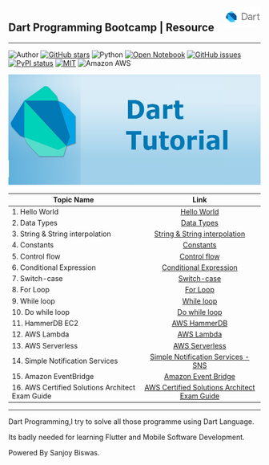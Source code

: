 <a href="https://terraform.io">
    <img src="Assets\dart.png" alt="aws" title="Terraform" align="right" height="40" />
</a>

## Dart Programming Bootcamp | Resource 

<hr>

![Author](https://img.shields.io/badge/author-SanjoyBiswas-orange)
[![GitHub stars](https://badgen.net/github/stars/imsanjoykb/AWSBootcamp)](https://github.com/imsanjoykb/AWSBootcamp/stargazers)
![Python](https://img.shields.io/badge/Python-3.8-blueviolet)
[![Open Notebook](https://colab.research.google.com/assets/colab-badge.svg)](https://github.com/imsanjoykb/AWSBootcamp/blob/master/aws-glue/handling_small_files_compress_n_collate..ipynb)
[![GitHub issues](https://img.shields.io/github/issues/imsanjoykb/AWSBootcamp.svg)](https://GitHub.com/Naereen/StrapDown.js/issues/)
[![PyPI status](https://img.shields.io/pypi/status/ansicolortags.svg)](https://pypi.python.org/pypi/ansicolortags/)
[![MIT](https://img.shields.io/badge/license-MIT-5eba00.svg)](https://github.com/imsanjoykb/Text-Generation/LICENCE.txt)
![Amazon AWS](https://img.shields.io/badge/Amazon%20AWS-232F3E?style=flat-squar&logo=amazon-aws)

[<img src="Assets/dartcover.jpg" width="100%" height="220"/>](Assets/image.jpg)

|    Topic Name        |      Link      |  
|----------        |:-------------:|
| 1. Hello World  |  [Hello World](https://github.com/imsanjoykb/Dart-Programming-BeginnerCamp/blob/master/01_hello_world%20Application.dart) |
| 2. Data Types |    [Data Types](https://github.com/imsanjoykb/Dart-Programming-BeginnerCamp/blob/master/02_data_types.dart)   |  
| 3. String & String interpolation | [String & String interpolation ](https://github.com/imsanjoykb/Dart-Programming-BeginnerCamp/blob/master/03_string_and_string_interpolation.dart) | 
| 4. Constants | [Constants ](https://github.com/imsanjoykb/Dart-Programming-BeginnerCamp/blob/master/04_constants.dart) |  
| 5. Control flow | [Control flow ](https://github.com/imsanjoykb/Dart-Programming-BeginnerCamp/blob/master/05_if_else_control_flow.dart) |  
| 6. Conditional Expression | [ Conditional Expression ](https://github.com/imsanjoykb/Dart-Programming-BeginnerCamp/blob/master/06_conditional_expressions.dart) |   
| 7. Switch-case  | [ Switch-case ](https://github.com/imsanjoykb/Dart-Programming-BeginnerCamp/blob/master/07_switch_and_case.dart) |   
| 8. For Loop | [ For Loop ](https://github.com/imsanjoykb/Dart-Programming-BeginnerCamp/blob/master/08_for_loop.dart) |    
| 9. While loop | [ While loop ](hhttps://github.com/imsanjoykb/Dart-Programming-BeginnerCamp/blob/master/09_while_loop.dart) |   
| 10. Do while loop | [ Do while loop ](https://github.com/imsanjoykb/Dart-Programming-BeginnerCamp/blob/master/10_do_while_loop.dart) | 
| 11. HammerDB EC2 | [ AWS HammerDB ](https://github.com/imsanjoykb/AWSBootcamp/tree/master/HammerDB_EC2) | 
| 12. AWS Lambda | [ AWS Lambda ](https://github.com/imsanjoykb/AWSBootcamp/blob/master/AWS%20Serverless%20%2B%20Application%20Services.pdf) | 
| 13. AWS Serverless | [ AWS Serverless ](https://github.com/imsanjoykb/AWSBootcamp/blob/master/AWS%20Serverless%20%2B%20Application%20Services.pdf) | 
| 14. Simple Notification Services | [ Simple Notification Services - SNS ](https://github.com/imsanjoykb/AWSBootcamp/blob/master/AWS%20Serverless%20%2B%20Application%20Services.pdf) | 
| 15. Amazon EventBridge | [ Amazon Event Bridge ](https://github.com/imsanjoykb/AWSBootcamp/blob/master/AWS%20Serverless%20%2B%20Application%20Services.pdf) | 
| 16. AWS Certified Solutions Architect Exam Guide | [ AWS Certified Solutions Architect Exam Guide ](https://github.com/imsanjoykb/AWSBootcamp/blob/master/AWS%20Serverless%20%2B%20Application%20Services.pdf) |

<hr>
Dart Programming,I try to solve all those programme using Dart Language.


Its badly needed  for learning Flutter and  Mobile Software Development.

Powered By Sanjoy Biswas.
